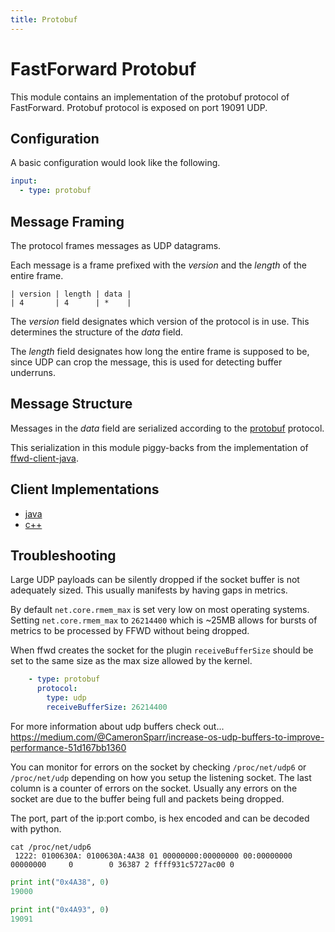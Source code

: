 ```yaml
---
title: Protobuf
---
```


# FastForward Protobuf

This module contains an implementation of the protobuf protocol of FastForward.
Protobuf protocol is exposed on port 19091 UDP.

## Configuration

A basic configuration would look like the following.

```yaml
input:
  - type: protobuf
```

## Message Framing

The protocol frames messages as UDP datagrams.

Each message is a frame prefixed with the *version* and the *length* of the
entire frame.

```text
| version | length | data |
| 4       | 4      | *    |
```

The *version* field designates which version of the protocol is in use.
This determines the structure of the *data* field.

The *length* field designates how long the entire frame is supposed to be,
since UDP can crop the message, this is used for detecting buffer underruns.

## Message Structure

Messages in the *data* field are serialized according to the
[protobuf](http://code.google.com/p/protobuf/) protocol.

This serialization in this module piggy-backs from the implementation of
[ffwd-client-java](https://github.com/udoprog/ffwd-client-java).

## Client Implementations

* [java](https://github.com/spotify/ffwd-client-java)
* [c++](https://github.com/udoprog/libffwd-client)


## Troubleshooting

Large UDP payloads can be silently dropped if the socket buffer is not adequately sized. This usually manifests by having gaps in metrics.

By default `net.core.rmem_max` is set very low on most operating systems. Setting `net.core.rmem_max` to `26214400` which is ~25MB allows for bursts of metrics to be processed by FFWD without being dropped.


When ffwd creates the socket for the plugin `receiveBufferSize` should be set to the same size as the max size allowed by the kernel. 
```yaml
    - type: protobuf
      protocol:
        type: udp
        receiveBufferSize: 26214400
```

For more information about udp buffers check out...
https://medium.com/@CameronSparr/increase-os-udp-buffers-to-improve-performance-51d167bb1360


You can monitor for errors on the socket by checking `/proc/net/udp6` or `/proc/net/udp` depending on how you setup the listening socket. The last column is a counter of errors on the socket. Usually any errors on the socket are due to the buffer being full and packets being dropped.

The port, part of the ip:port combo, is hex encoded and can be decoded with python.

```
cat /proc/net/udp6
 1222: 0100630A: 0100630A:4A38 01 00000000:00000000 00:00000000 00000000     0        0 36387 2 ffff931c5727ac00 0
```
 
```python
print int("0x4A38", 0)
19000

print int("0x4A93", 0)
19091
```
